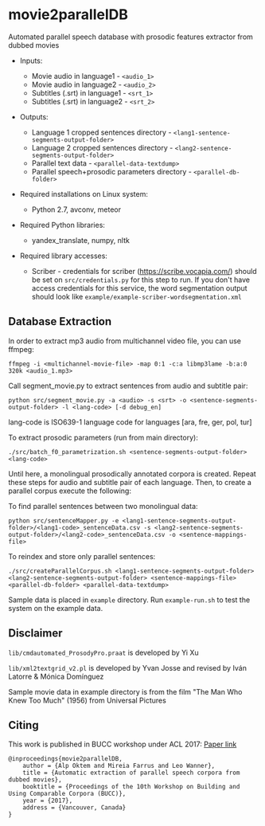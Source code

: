 # movie2parallelDB
Automated parallel speech database with prosodic features extractor from dubbed movies

* Inputs: 
	- Movie audio in language1 - `<audio_1>`
	- Movie audio in language2 - `<audio_2>`
	- Subtitles (.srt) in language1 - `<srt_1>`
	- Subtitles (.srt) in language2 - `<srt_2>`

* Outputs:
	- Language 1 cropped sentences directory - `<lang1-sentence-segments-output-folder>`
	- Language 2 cropped sentences directory - `<lang2-sentence-segments-output-folder>`
	- Parallel text data - `<parallel-data-textdump>`
	- Parallel speech+prosodic parameters directory - `<parallel-db-folder>`

* Required installations on Linux system:
	- Python 2.7, avconv, meteor

* Required Python libraries:
	- yandex_translate, numpy, nltk

* Required library accesses:
	- Scriber - credentials for scriber (https://scribe.vocapia.com/) should be set on `src/credentials.py` for this step to run. If you don't have access credentials for this service, the word segmentation output should look like `example/example-scriber-wordsegmentation.xml`

## Database Extraction

In order to extract mp3 audio from multichannel video file, you can use ffmpeg:

`ffmpeg -i <multichannel-movie-file> -map 0:1 -c:a libmp3lame -b:a:0 320k <audio_1.mp3>`

Call segment_movie.py to extract sentences from audio and subtitle pair:

`python src/segment_movie.py -a <audio> -s <srt> -o <sentence-segments-output-folder> -l <lang-code> [-d debug_en]`

lang-code is ISO639-1 language code for languages [ara, fre, ger, pol, tur]

To extract prosodic parameters (run from main directory):

`./src/batch_f0_parametrization.sh <sentence-segments-output-folder> <lang-code>`

Until here, a monolingual prosodically annotated corpora is created. Repeat these steps for audio and subtitle pair of each language. Then, to create a parallel corpus execute the following:

To find parallel sentences between two monolingual data:

`python src/sentenceMapper.py -e <lang1-sentence-segments-output-folder>/<lang1-code>_sentenceData.csv -s <lang2-sentence-segments-output-folder>/<lang2-code>_sentenceData.csv -o <sentence-mappings-file>`

To reindex and store only parallel sentences:

`./src/createParallelCorpus.sh <lang1-sentence-segments-output-folder> <lang2-sentence-segments-output-folder> <sentence-mappings-file> <parallel-db-folder> <parallel-data-textdump>`

Sample data is placed in `example` directory. Run `example-run.sh` to test the system on the example data.

## Disclaimer

`lib/cmdautomated_ProsodyPro.praat` is developed by Yi Xu

`lib/xml2textgrid_v2.pl` is developed by Yvan Josse and revised by Iván Latorre & Mónica Domínguez

Sample movie data in example directory is from the film "The Man Who Knew Too Much" (1956) from Universal Pictures

## Citing

This work is published in BUCC workshop under ACL 2017: [Paper link](https://repositori.upf.edu/handle/10230/32716)

	@inproceedings{movie2parallelDB,
		author = {Alp Oktem and Mireia Farrus and Leo Wanner},
		title = {Automatic extraction of parallel speech corpora from dubbed movies},
		booktitle = {Proceedings of the 10th Workshop on Building and Using Comparable Corpora (BUCC)},
		year = {2017},
		address = {Vancouver, Canada}
	}
